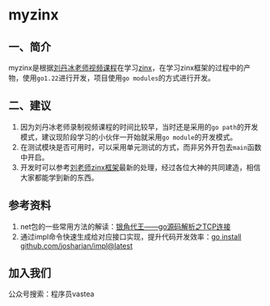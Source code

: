 # myzinx

## 一、简介

myzinx是根据[刘丹冰老师视频课程](https://www.bilibili.com/video/av71067087/)在学习[zinx](https://github.com/aceld/zinx)，在学习zinx框架的过程中的产物，使用`go1.22`进行开发，项目使用`go modules`的方式进行开发。

## 二、建议

1. 因为刘丹冰老师录制视频课程的时间比较早，当时还是采用的`go path`的开发模式，建议现阶段学习的小伙伴一开始就采用`go module`的开发模式。
2. 在测试模块是否可用时，可以采用单元测试的方式，而非另外开包去`main`函数中开启。 
3. 开发时可以参考[刘老师zinx框架](https://github.com/aceld/zinx)最新的处理，经过各位大神的共同建造，相信大家都能学到新的东西。

## 参考资料

1. net包的一些常用方法的解读：[银角代王——go源码解析之TCP连接](https://www.jianshu.com/p/8e41a7aa5f07)
2. 通过impl命令快速生成给对应接口实现，提升代码开发效率：[go install github.com/josharian/impl@latest](https://github.com/josharian/impl)

## 加入我们

公众号搜索：程序员vastea
